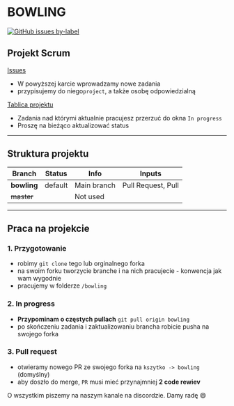 # BOWLING
[![GitHub issues by-label](https://img.shields.io/github/issues/kszytko/testing/bowling)](https://github.com/kszytko/testing/issues)

## Projekt Scrum 
[Issues](https://github.com/kszytko/testing/issues)
* W powyższej karcie wprowadzamy nowe zadania
* przypisujemy do niego`project`, a także osobę odpowiedzialną

[Tablica projektu](https://github.com/kszytko/testing/projects/1)
* Zadania nad którymi aktualnie pracujesz przerzuć do okna `In progress`
* Proszę na bieżąco aktualizować status

---
## Struktura projektu
Branch|Status|Info|Inputs|
--- | --- | --- | ---
__bowling__|default|Main branch|Pull Request, Pull
~~master~~| |Not used| 

---
## Praca na projekcie
### 1. Przygotowanie
* robimy `git clone` tego lub orginalnego forka
* na swoim forku tworzycie branche i na nich pracujecie - konwencja jak wam wygodnie
* pracujemy w folderze `/bowling` 
### 2. In progress
* **Przypominam o częstych pullach**  `git pull origin bowling`
* po skończeniu zadania i zaktualizowaniu brancha robicie pusha na swojego forka
### 3. Pull request
* otwieramy nowego PR ze swojego forka na  `kszytko -> bowling` (domyślny)
* aby doszło do merge, `PR` musi mieć przynajmniej **2 code rewiev** 

O wszystkim piszemy na naszym kanale na discordzie.
Damy radę :smile:
